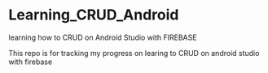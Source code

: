 # Learning_CRUD_Android
learning how to CRUD on Android Studio with FIREBASE

This repo is for tracking my progress on learing to CRUD on android studio with firebase
